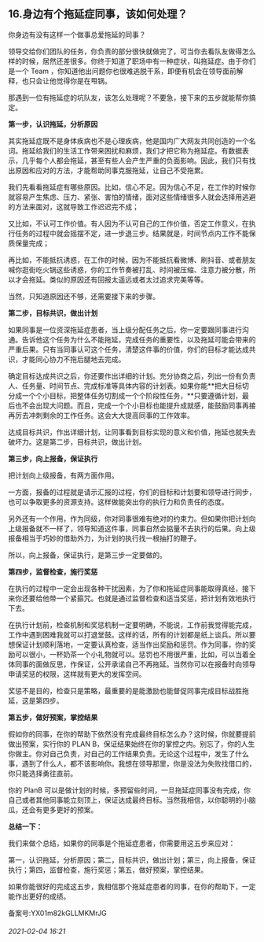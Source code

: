 ## 16.身边有个拖延症同事，该如何处理？
你身边有没有这样一个做事总爱拖延的同事？


领导交给你们团队的任务，你负责的部分很快就做完了，可当你去看队友做得怎么样的时候，居然还差很多。你终于知道了职场中有一种症状，叫拖延症。由于你们是一个 Team ，你知道他出问题你也很难逃脱干系，即便有机会在领导面前解释，也只会让他觉得你是在甩锅。


那遇到一位有拖延症的坑队友，该怎么处理呢？不要急，接下来的五步就能帮你搞定。


**第一步，认识拖延，分析原因**


其实拖延症既不是身体疾病也不是心理疾病，他是国内广大网友共同创造的一个名词。拖延给我们的生活工作带来困扰和麻烦，我们才把它称为拖延症。有数据表示，几乎每个人都会拖延，甚至有些人会产生严重的负面影响。因此，我们只有找出原因和应对的方法，才能帮助同事克服拖延，让自己不受拖累。


我们先看看拖延症有哪些原因。比如，信心不足。因为信心不足，在工作的时候你就容易产生焦虑、压力、紧张、害怕的情绪，面对这些情绪很多人就会选择用逃避的方法来面对，这就导致工作迟迟完不成；


又比如，不认可工作价值。有人因为不认可自己的工作价值，否定工作意义，在执行任务的过程中就会摇摆不定，进一步退三步。结果就是，时间节点内工作不能保质保量完成；


再比如，不能抵抗诱惑，在工作的时候，因为不能抵抗看微博、刷抖音、或者朋友喊你逛街吃火锅这些诱惑，你的工作节奏被打乱、时间被压缩、注意力被分散，所以才会拖延。类似的原因还有回报太遥远或者太过追求完美等等。


当然，只知道原因还不够，还需要接下来的步骤。


**第二步，目标共识，做出计划**


如果同事是一位资深拖延症患者，当上级分配任务之后，你一定要跟同事进行沟通。告诉他这个任务为什么不能拖延，完成任务的重要性，以及拖延可能会带来的严重后果。只有当同事认可这个任务，清楚这件事的价值，你们的目标才能达成共识，才能同心协力不拖后腿地去完成。


确定目标达成共识之后，你还要作出详细的计划。充分协商之后，列出一份有负责人、任务量、时间节点、完成标准等具体内容的计划表。如果你能**把大目标切分成一个个小目标，把整体任务切割成一个个阶段性任务，**只要遵循计划，最后也不会出现大问题。而且，完成一个个小目标也能提升成就感，能鼓励同事再接再厉去冲刺剩余的工作任务。这会大大提高同事的工作效率。


达成目标共识，作出详细计划，让同事看到目标实现的意义和价值，拖延也就失去破坏力。这是第二步，目标共识，做出计划。


**第三步，向上报备，保证执行**


把计划向上级报备，有两方面作用。


一方面，报备的过程就是请示汇报的过程，你们的目标和计划要和领导进行同步，也可以争取更多的资源支持。这样做能突出你的执行力和负责任的态度。


另外还有一个作用，作为同级，你对同事很难有绝对的约束力。但如果你把计划向上级报备就不一样了，领导知道这件事，同事自然会掂量不去执行的后果。向上级报备相当于巧妙的借助外力，为计划的执行找一根抽打的鞭子。


所以，向上报备，保证执行，是第三步一定要做的。


**第四步，监督检查，施行奖惩**


在执行的过程中一定会出现各种干扰因素，为了你和拖延症同事能取得真经，接下来你还要给他带一个紧箍咒。也就是通过监督检查和适当奖惩，把计划有效地执行下去。


在执行计划前，检查机制和奖惩机制一定要明确，不能说，工作前我觉得能完成，工作中遇到困难我就可以打退堂鼓。这样的话，所有的计划都是纸上谈兵。所以要想保证计划顺利落地，一定要认真检查，适当作出奖励和惩罚。作为同事，你的奖励可以很小，一杯奶茶一个小礼物就可以。惩罚也不用很严重，比如，可以当着全体同事的面做反思，作保证，公开承诺自己不再拖延。当然你可以在报备时向领导申请奖惩的权限，这样就有更大的发挥空间。


奖惩不是目的，检查只是策略，最重要的是能激励也能督促同事完成目标战胜拖延，这是第四步。


**第五步，做好预案，掌控结果**


假如你的同事，在你的帮助下依然没有完成最终目标怎么办？这时候，你就要提前做出预案，实行你的 PLAN B，保证结果始终在你的掌控之内。别忘了，你的人生你做主。你对自己负责，对自己的工作结果负责。无论这个过程中，发生了什么事，遇到了什么人，都不该影响你。我想在领导那里，你是没法为失败找借口的，你只能选择勇往直前。


你的 PlanB 可以是做计划的时候，多预留些时间，一旦拖延症同事没有完成，你自己或者其他同事能立刻顶上，保证达成最终目标。当然我相信，以你聪明的小脑瓜，还会有更多更好的预案。


**总结一下：**


我们来做个总结，如果你的同事是个拖延症患者，你需要用这五步来应对：


第一，认识拖延，分析原因；第二，目标共识，做出计划；第三，向上报备，保证执行；第四，监督检查，施行奖惩；第五，做好预案，掌控结果。


如果你能很好的完成这五步，我相信那个拖延症患者的同事，在你的帮助下，一定能作出更好的成绩。


备案号:YX01m82kGLLMKMrJG


###### 2021-02-04 16:21
